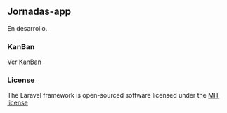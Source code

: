 ## Jornadas-app

En desarrollo.

### KanBan
[Ver KanBan](https://huboard.com/slayerfat/jornadas-miniapp/)

### License

The Laravel framework is open-sourced software licensed under the [MIT license](http://opensource.org/licenses/MIT)
